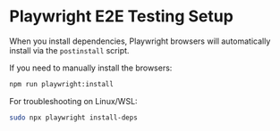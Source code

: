 # Playwright E2E Testing Setup

When you install dependencies, Playwright browsers will automatically install via the `postinstall` script.

If you need to manually install the browsers:

```bash
npm run playwright:install
```

For troubleshooting on Linux/WSL:

```bash
sudo npx playwright install-deps
```
